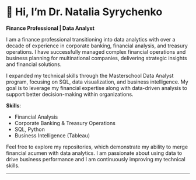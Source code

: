 # 👋 Hi, I’m Dr. Natalia Syrychenko

**Finance Professional | Data Analyst**

I am a finance professional transitioning into data analytics with over a decade of experience in corporate banking, financial analysis, and treasury operations.
I have successfully managed complex financial operations and business planning for multinational companies, delivering strategic insights and financial solutions.

I expanded my technical skills through the Masterschool Data Analyst program, focusing on SQL, data visualization, and business intelligence.
My goal is to leverage my financial expertise along with data-driven analysis to support better decision-making within organizations.

**Skills**:
- Financial Analysis
- Corporate Banking & Treasury Operations
- SQL, Python
- Business Intelligence (Tableau)

Feel free to explore my repositories, which demonstrate my ability to merge financial acumen with data analytics. I am passionate about using data to drive
business performance and I am continuously improving my technical skills.

---
